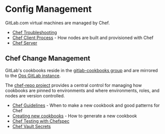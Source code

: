 # Config Management

GitLab.com virtual machines are managed by Chef.

* [Chef Troubleshooting](chef-troubleshooting.md)
* [Chef Client Process](chef-process-overview.md) - How nodes are built and
  provisioned with Chef
* [Chef Server](chef-server.md)

## Chef Change Management

GitLab's cookbooks reside in the
[gitlab-cookbooks group](https://gitlab.com/gitlab-cookbooks) and are mirrored
to the [Ops GitLab instance](https://ops.gitlab.net/gitlab-cookbooks).

The [chef-repo project](https://ops.gitlab.net/gitlab-cookbooks/chef-repo)
provides a central control for managing how cookbooks are pinned to
environments and where environments, roles, and nodes are version controlled.

* [Chef Guidelines](chef-guidelines.md) - When to make a new cookbook and
  good patterns for Chef
* [Creating new cookbooks](chef-workflow.md) - How to generate a new cookbook
* [Chef Testing with Chefspec](chefspec.md)
* [Chef Vault Secrets](chef-vault.md)
